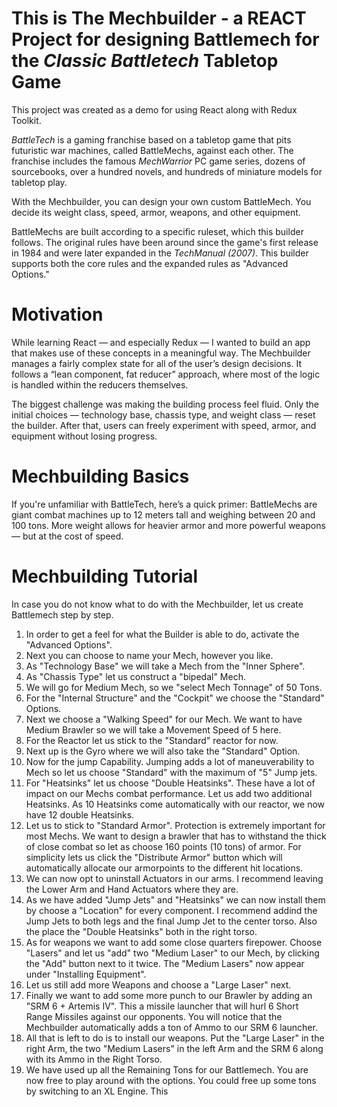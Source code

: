 # This is The Mechbuilder - a REACT Project for designing Battlemech for the _Classic Battletech_ Tabletop Game

This project was created as a demo for using React along with Redux Toolkit.

_BattleTech_ is a gaming franchise based on a tabletop game that pits futuristic war machines, called BattleMechs, against each other. The franchise includes the famous _MechWarrior_ PC game series, dozens of sourcebooks, over a hundred novels, and hundreds of miniature models for tabletop play.

With the Mechbuilder, you can design your own custom BattleMech. You decide its weight class, speed, armor, weapons, and other equipment.

BattleMechs are built according to a specific ruleset, which this builder follows. The original rules have been around since the game's first release in 1984 and were later expanded in the _TechManual (2007)_. This builder supports both the core rules and the expanded rules as "Advanced Options."

# Motivation

While learning React — and especially Redux — I wanted to build an app that makes use of these concepts in a meaningful way. The Mechbuilder manages a fairly complex state for all of the user’s design decisions. It follows a “lean component, fat reducer” approach, where most of the logic is handled within the reducers themselves.

The biggest challenge was making the building process feel fluid. Only the initial choices — technology base, chassis type, and weight class — reset the builder. After that, users can freely experiment with speed, armor, and equipment without losing progress.

# Mechbuilding Basics

If you're unfamiliar with BattleTech, here’s a quick primer:
BattleMechs are giant combat machines up to 12 meters tall and weighing between 20 and 100 tons. More weight allows for heavier armor and more powerful weapons — but at the cost of speed.

# Mechbuilding Tutorial

In case you do not know what to do with the Mechbuilder, let us create Battlemech step by step.

1. In order to get a feel for what the Builder is able to do, activate the "Advanced Options".
2. Next you can choose to name your Mech, however you like.
3. As "Technology Base" we will take a Mech from the "Inner Sphere".
4. As "Chassis Type" let us construct a "bipedal" Mech.
5. We will go for Medium Mech, so we "select Mech Tonnage" of 50 Tons.
6. For the "Internal Structure" and the "Cockpit" we choose the "Standard" Options.
7. Next we choose a "Walking Speed" for our Mech. We want to have Medium Brawler so we will take a Movement Speed of 5 here.
8. For the Reactor let us stick to the "Standard" reactor for now.
9. Next up is the Gyro where we will also take the "Standard" Option.
10. Now for the jump Capability. Jumping adds a lot of maneuverability to Mech so let us choose "Standard" with the maximum of "5" Jump jets.
11. For "Heatsinks" let us choose "Double Heatsinks". These have a lot of impact on our Mechs combat performance. Let us add two additional Heatsinks. As 10 Heatsinks come automatically with our reactor, we now have 12 double Heatsinks.
12. Let us to stick to "Standard Armor". Protection is extremely important for most Mechs. We want to design a brawler that has to withstand the thick of close combat so let as choose 160 points (10 tons) of armor. For simplicity lets us click the "Distribute Armor" button which will automatically allocate our armorpoints to the different hit locations.
13. We can now opt to uninstall Actuators in our arms. I recommend leaving the Lower Arm and Hand Actuators where they are.
14. As we have added "Jump Jets" and "Heatsinks" we can now install them by choose a "Location" for every component. I recommend addind the Jump Jets to both legs and the final Jump Jet to the center torso. Also the place the "Double Heatsinks" both in the right torso.
15. As for weapons we want to add some close quarters firepower. Choose "Lasers" and let us "add" two "Medium Laser" to our Mech, by clicking the "Add" button next to it twice. The "Medium Lasers" now appear under "Installing Equipment".
16. Let us still add more Weapons and choose a "Large Laser" next.
17. Finally we want to add some more punch to our Brawler by adding an "SRM 6 + Artemis IV". This a missile launcher that will hurl 6 Short Range Missiles against our opponents. You will notice that the Mechbuilder automatically adds a ton of Ammo to our SRM 6 launcher.
18. All that is left to do is to install our weapons. Put the "Large Laser" in the right Arm, the two "Medium Lasers" in the left Arm and the SRM 6 along with its Ammo in the Right Torso.
19. We have used up all the Remaining Tons for our Battlemech. You are now free to play around with the options. You could free up some tons by switching to an XL Engine. This
